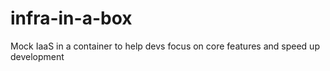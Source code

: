 # infra-in-a-box
Mock IaaS in a container to help devs focus on core features and speed up development
